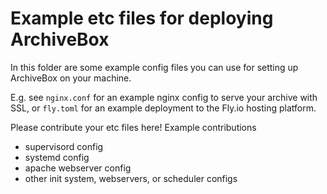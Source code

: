 # Example etc files for deploying ArchiveBox

In this folder are some example config files you can use for setting up ArchiveBox on your machine.

E.g. see `nginx.conf` for an example nginx config to serve your archive with SSL, or `fly.toml` for an example deployment to the Fly.io hosting platform.

Please contribute your etc files here! Example contributions

- supervisord config
- systemd config
- apache webserver config
- other init system, webservers, or scheduler configs

